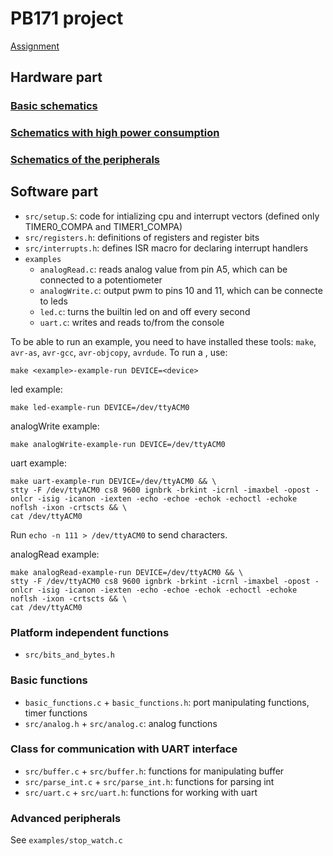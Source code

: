# PB171 project

[Assignment](doc/TaskSpecification.pdf)

## Hardware part
### [Basic schematics](doc/basic-schematics.md)
### [Schematics with high power consumption](doc/high_power_schematics.md)
### [Schematics of the peripherals](doc/peripherals.md)

## Software part

- `src/setup.S`: code for intializing cpu and interrupt vectors (defined only TIMER0_COMPA and TIMER1_COMPA)
- `src/registers.h`: definitions of registers and register bits
- `src/interrupts.h`: defines ISR macro for declaring interrupt handlers
- `examples`
    - `analogRead.c`: reads analog value from pin A5, which can be connected to a potentiometer
    - `analogWrite.c`: output pwm to pins 10 and 11, which can be connecte to leds
    - `led.c`: turns the builtin led on and off every second
    - `uart.c`: writes and reads to/from the console

To be able to run an example, you need to have installed these tools: `make`, `avr-as`, `avr-gcc`, `avr-objcopy`, `avrdude`. To run a <example>, use:
```
make <example>-example-run DEVICE=<device>
```
led example:
```
make led-example-run DEVICE=/dev/ttyACM0
```
analogWrite example:
```
make analogWrite-example-run DEVICE=/dev/ttyACM0
```

uart example:
```
make uart-example-run DEVICE=/dev/ttyACM0 && \
stty -F /dev/ttyACM0 cs8 9600 ignbrk -brkint -icrnl -imaxbel -opost -onlcr -isig -icanon -iexten -echo -echoe -echok -echoctl -echoke noflsh -ixon -crtscts && \
cat /dev/ttyACM0
```
Run `echo -n 111 > /dev/ttyACM0` to send characters.

analogRead example:
```
make analogRead-example-run DEVICE=/dev/ttyACM0 && \
stty -F /dev/ttyACM0 cs8 9600 ignbrk -brkint -icrnl -imaxbel -opost -onlcr -isig -icanon -iexten -echo -echoe -echok -echoctl -echoke noflsh -ixon -crtscts && \
cat /dev/ttyACM0
```

### Platform independent functions

- `src/bits_and_bytes.h`

### Basic functions

- `basic_functions.c` + `basic_functions.h`: port manipulating functions, timer functions
- `src/analog.h` + `src/analog.c`: analog functions

### Class for communication with UART interface

- `src/buffer.c` + `src/buffer.h`: functions for manipulating buffer
- `src/parse_int.c` + `src/parse_int.h`: functions for parsing int
- `src/uart.c` + `src/uart.h`: functions for working with uart

### Advanced peripherals

See `examples/stop_watch.c`
